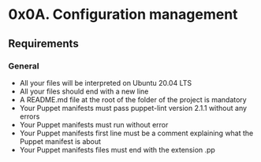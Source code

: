 # 0x0A. Configuration management

## Requirements

### General

- All your files will be interpreted on Ubuntu 20.04 LTS 
- All your files should end with a new line 
- A README.md file at the root of the folder of the project is mandatory 
- Your Puppet manifests must pass puppet-lint version 2.1.1 without any errors 
- Your Puppet manifests must run without error 
- Your Puppet manifests first line must be a comment explaining what the Puppet manifest is about 
- Your Puppet manifests files must end with the extension .pp 
